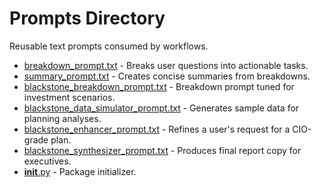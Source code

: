 # Prompts Directory

Reusable text prompts consumed by workflows.

- [breakdown_prompt.txt](breakdown_prompt.txt) - Breaks user questions into actionable tasks.
- [summary_prompt.txt](summary_prompt.txt) - Creates concise summaries from breakdowns.
- [blackstone_breakdown_prompt.txt](blackstone_breakdown_prompt.txt) - Breakdown prompt tuned for investment scenarios.
- [blackstone_data_simulator_prompt.txt](blackstone_data_simulator_prompt.txt) - Generates sample data for planning analyses.
- [blackstone_enhancer_prompt.txt](blackstone_enhancer_prompt.txt) - Refines a user's request for a CIO-grade plan.
- [blackstone_synthesizer_prompt.txt](blackstone_synthesizer_prompt.txt) - Produces final report copy for executives.
- [__init__.py](__init__.py) - Package initializer.

